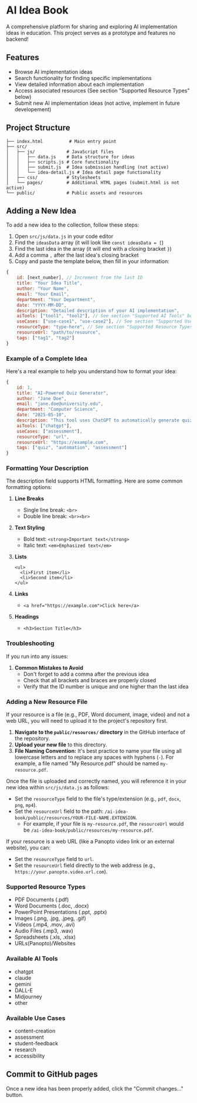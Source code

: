 # AI Idea Book

A comprehensive platform for sharing and exploring AI implementation ideas in education. This project serves as a prototype and features no backend!

## Features

- Browse AI implementation ideas
- Search functionality for finding specific implementations
- View detailed information about each implementation
- Access associated resources (See section "Supported Resource Types" below)
- Submit new AI implementation ideas (not active, implement in future developement)

## Project Structure

```
├── index.html          # Main entry point
├── src/
│   ├── js/            # JavaScript files
│   │   ├── data.js    # Data structure for ideas
│   │   ├── scripts.js # Core functionality
│   │   ├── submit.js  # Idea submission handling (not active)
│   │   └── idea-detail.js # Idea detail page functionality
│   ├── css/           # Stylesheets
│   └── pages/         # Additional HTML pages (submit.html is not active)
└── public/            # Public assets and resources
```

## Adding a New Idea

To add a new idea to the collection, follow these steps:

1. Open `src/js/data.js` in your code editor
2. Find the `ideasData` array (it will look like `const ideasData = [`)
3. Find the last idea in the array (it will end with a closing bracket `}`)
4. Add a comma `,` after the last idea's closing bracket
5. Copy and paste the template below, then fill in your information:

```javascript
{
    id: [next_number], // Increment from the last ID
    title: "Your Idea Title",
    author: "Your Name",
    email: "Your Email",
    department: "Your Department",
    date: "YYYY-MM-DD",
    description: "Detailed description of your AI implementation",
    aiTools: ["tool1", "tool2"], // See section "Supported AI Tools" below
    useCases: ["use-case1", "use-case2"], // See section "Supported Use Cases" below
    resourceType: "type-here", // See section "Supported Resource Types" below
    resourceUrl: "path/to/resource",
    tags: ["tag1", "tag2"]
}
```

### Example of a Complete Idea

Here's a real example to help you understand how to format your idea:

```javascript
{
    id: 1,
    title: "AI-Powered Quiz Generator",
    author: "Jane Doe",
    email: "jane.doe@university.edu",
    department: "Computer Science",
    date: "2025-05-10",
    description: "This tool uses ChatGPT to automatically generate quiz questions from lecture materials.<br><br><strong>How it works:</strong><br>1. Upload your lecture notes<br>2. Select the difficulty level<br>3. Get a set of questions ready to use<br><br><a href='https://example.com'>Click here to see a demo</a>",
    aiTools: ["chatgpt"],
    useCases: ["assessment"],
    resourceType: "url",
    resourceUrl: "https://example.com",
    tags: ["quiz", "automation", "assessment"]
}
```

### Formatting Your Description

The description field supports HTML formatting. Here are some common formatting options:

1. **Line Breaks**
   - Single line break: `<br>`
   - Double line break: `<br><br>`

2. **Text Styling**
   - Bold text: `<strong>Important text</strong>`
   - Italic text: `<em>Emphasized text</em>`

3. **Lists**
   ```
   <ul>
     <li>First item</li>
     <li>Second item</li>
   </ul>
   ```

4. **Links**
   - `<a href="https://example.com">Click here</a>`

5. **Headings**
   - `<h3>Section Title</h3>`

### Troubleshooting

If you run into any issues:

1. **Common Mistakes to Avoid**
   - Don't forget to add a comma after the previous idea
   - Check that all brackets and braces are properly closed
   - Verify that the ID number is unique and one higher than the last idea

### Adding a New Resource File

If your resource is a file (e.g., PDF, Word document, image, video) and not a web URL, you will need to upload it to the project's repository first.

1.  **Navigate to the `public/resources/` directory** in the GitHub interface of the repository.
2.  **Upload your new file** to this directory.
3.  **File Naming Convention:** It's best practice to name your file using all lowercase letters and to replace any spaces with hyphens (`-`). For example, a file named "My Resource.pdf" should be named `my-resource.pdf`.

Once the file is uploaded and correctly named, you will reference it in your new idea within `src/js/data.js` as follows:

*   Set the `resourceType` field to the file's type/extension (e.g., `pdf`, `docx`, `png`, `mp4`).
*   Set the `resourceUrl` field to the path: `/ai-idea-book/public/resources/YOUR-FILE-NAME.EXTENSION`.
    *   For example, if your file is `my-resource.pdf`, the `resourceUrl` would be `/ai-idea-book/public/resources/my-resource.pdf`.

If your resource is a web URL (like a Panopto video link or an external website), you can:

*   Set the `resourceType` field to `url`.
*   Set the `resourceUrl` field directly to the web address (e.g., `https://your.panopto.video.url.com`).

### Supported Resource Types

- PDF Documents (.pdf)
- Word Documents (.doc, .docx)
- PowerPoint Presentations (.ppt, .pptx)
- Images (.png, .jpg, .jpeg, .gif)
- Videos (.mp4, .mov, .avi)
- Audio Files (.mp3, .wav)
- Spreadsheets (.xls, .xlsx)
- URLs(Panopto)/Websites

### Available AI Tools

- chatgpt
- claude
- gemini
- DALL-E
- Midjourney
- other

### Available Use Cases

- content-creation 
- assessment
- student-feedback
- research
- accessibility

## Commit to GitHub pages

Once a new idea has been properly added, click the "Commit changes..." button.
